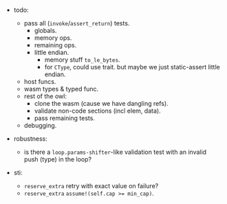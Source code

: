 
- todo:
    - pass all (`invoke`/`assert_return`) tests.
        - globals.
        - memory ops.
        - remaining ops.
        - little endian.
            - memory stuff `to_le_bytes`.
            - for `CType`, could use trait.
              but maybe we just static-assert little endian.
    - host funcs.
    - wasm types & typed func.
    - rest of the owl:
        - clone the wasm (cause we have dangling refs).
        - validate non-code sections (incl elem, data).
        - pass remaining tests.
    - debugging.


- robustness:
    - is there a `loop.params-shifter`-like validation test with an invalid push (type) in the loop?

- sti:
    - `reserve_extra` retry with exact value on failure?
    - `reserve_extra` `assume!(self.cap >= min_cap)`.


